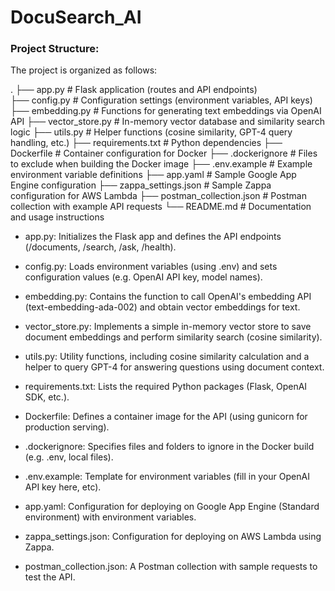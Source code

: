 # DocuSearch_AI

### Project Structure:

The project is organized as follows:

.
├── app.py # Flask application (routes and API endpoints) <br>
├── config.py # Configuration settings (environment variables, API keys)
├── embedding.py # Functions for generating text embeddings via OpenAI API
├── vector_store.py # In-memory vector database and similarity search logic
├── utils.py # Helper functions (cosine similarity, GPT-4 query handling, etc.)
├── requirements.txt # Python dependencies
├── Dockerfile # Container configuration for Docker
├── .dockerignore # Files to exclude when building the Docker image
├── .env.example # Example environment variable definitions
├── app.yaml # Sample Google App Engine configuration
├── zappa_settings.json # Sample Zappa configuration for AWS Lambda
├── postman_collection.json # Postman collection with example API requests
└── README.md # Documentation and usage instructions

- app.py: Initializes the Flask app and defines the API endpoints (/documents, /search, /ask, /health).

- config.py: Loads environment variables (using .env) and sets configuration values (e.g. OpenAI API key, model names).

- embedding.py: Contains the function to call OpenAI's embedding API (text-embedding-ada-002) and obtain vector embeddings for text.

- vector_store.py: Implements a simple in-memory vector store to save document embeddings and perform similarity search (cosine similarity).

- utils.py: Utility functions, including cosine similarity calculation and a helper to query GPT-4 for answering questions using document context.

- requirements.txt: Lists the required Python packages (Flask, OpenAI SDK, etc.).

- Dockerfile: Defines a container image for the API (using gunicorn for production serving).

- .dockerignore: Specifies files and folders to ignore in the Docker build (e.g. .env, local files).

- .env.example: Template for environment variables (fill in your OpenAI API key here, etc).

- app.yaml: Configuration for deploying on Google App Engine (Standard environment) with environment variables.

- zappa_settings.json: Configuration for deploying on AWS Lambda using Zappa.

- postman_collection.json: A Postman collection with sample requests to test the API.
